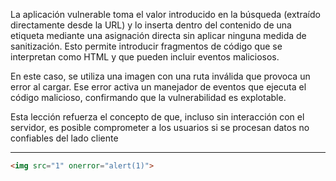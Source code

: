 La aplicación vulnerable toma el valor introducido en la búsqueda (extraído directamente desde la URL) y lo inserta dentro del contenido de una etiqueta mediante una asignación directa sin aplicar ninguna medida de sanitización. Esto permite introducir fragmentos de código que se interpretan como HTML y que pueden incluir eventos maliciosos.

En este caso, se utiliza una imagen con una ruta inválida que provoca un error al cargar. Ese error activa un manejador de eventos que ejecuta el código malicioso, confirmando que la vulnerabilidad es explotable.

Esta lección refuerza el concepto de que, incluso sin interacción con el servidor, es posible comprometer a los usuarios si se procesan datos no confiables del lado cliente

----

```html
<img src="1" onerror="alert(1)">
```

